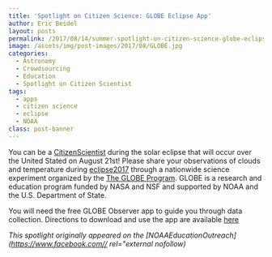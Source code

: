 ```yaml
---
title: 'Spotlight on Citizen Science: GLOBE Eclipse App'
author: Eric Beidel
layout: posts
permalink: /2017/08/14/summer-spotlight-on-citizen-science-globe-eclipse-app/
image: /assets/img/post-images/2017/08/GLOBE.jpg
categories:
  - Astronomy
  - Crowdsourcing
  - Education
  - Spotlight on Citizen Scientist
tags:
  - apps
  - citizen science
  - eclipse
  - NOAA
class: post-banner
---
```


You can be a [CitizenScientist](https://www.facebook.com/hashtag/citizenscientist?source=feed_text&story_id=899404493548698) during the solar eclipse that will occur over the United Stated on August 21st! Please share your observations of clouds and temperature during [eclipse2017](https://www.facebook.com/hashtag/eclipse2017?source=feed_text&story_id=899404493548698) through a nationwide science experiment organized by the [The GLOBE Program](https://www.facebook.com/TheGLOBEProgram/?fref=mentions). GLOBE is a research and education program funded by NASA and NSF and supported by NOAA and the U.S. Department of State.
  
You will need the free GLOBE Observer app to guide you through data collection. Directions to download and use the app are available [here](https://observer.globe.gov/eclipse2017)


 _This spotlight originally appeared on the [NOAAEducationOutreach](https://www.facebook.com// rel="external nofollow)_
